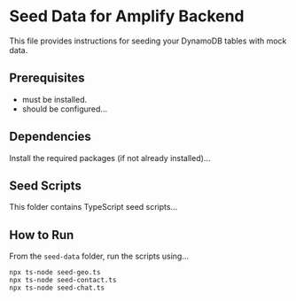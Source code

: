  # Seed Data for Amplify Backend
 
 This file provides instructions for seeding your DynamoDB tables with mock data.
 
 ## Prerequisites
 
 -  must be installed.
 -  should be configured...
 
 ## Dependencies
 
 Install the required packages (if not already installed)...
 
 ## Seed Scripts
 
 This folder contains TypeScript seed scripts...
 
 ## How to Run
 
 From the `seed-data` folder, run the scripts using...
 
```
npx ts-node seed-geo.ts
npx ts-node seed-contact.ts
npx ts-node seed-chat.ts
```